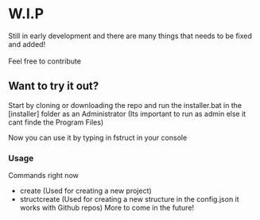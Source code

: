 # W.I.P
<p>Still in early development and there are many things that needs to be fixed and added! <br></br> Feel free to contribute</p>

## Want to try it out?
<p>Start by cloning or downloading the repo and run the installer.bat in the [installer] folder as an Administrator (Its important to run as admin else it cant finde the Program Files)</p>
<p>Now you can use it by typing in fstruct in your console</p>

### Usage
Commands right now
- create (Used for creating a new project)
- structcreate (Used for creating a new structure in the config.json it works with Github repos)
More to come in the future!
